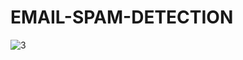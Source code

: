# EMAIL-SPAM-DETECTION

![3](https://user-images.githubusercontent.com/129214817/231816425-0c7beea2-88ca-49da-898e-f5388f69fef5.png)
